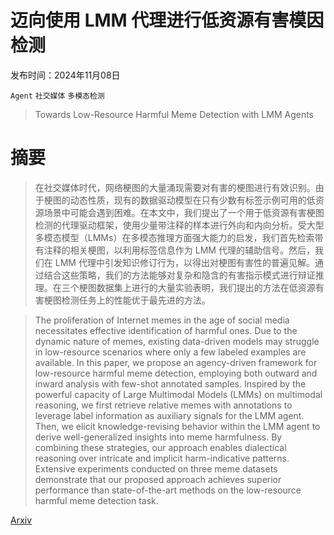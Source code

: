 # 迈向使用 LMM 代理进行低资源有害模因检测

发布时间：2024年11月08日

`Agent` `社交媒体` `多模态检测`

> Towards Low-Resource Harmful Meme Detection with LMM Agents

# 摘要

> 在社交媒体时代，网络梗图的大量涌现需要对有害的梗图进行有效识别。由于梗图的动态性质，现有的数据驱动模型在只有少数有标签示例可用的低资源场景中可能会遇到困难。在本文中，我们提出了一个用于低资源有害梗图检测的代理驱动框架，使用少量带注释的样本进行外向和内向分析。受大型多模态模型（LMMs）在多模态推理方面强大能力的启发，我们首先检索带有注释的相关梗图，以利用标签信息作为 LMM 代理的辅助信号。然后，我们在 LMM 代理中引发知识修订行为，以得出对梗图有害性的普遍见解。通过结合这些策略，我们的方法能够对复杂和隐含的有害指示模式进行辩证推理。在三个梗图数据集上进行的大量实验表明，我们提出的方法在低资源有害梗图检测任务上的性能优于最先进的方法。

> The proliferation of Internet memes in the age of social media necessitates effective identification of harmful ones. Due to the dynamic nature of memes, existing data-driven models may struggle in low-resource scenarios where only a few labeled examples are available. In this paper, we propose an agency-driven framework for low-resource harmful meme detection, employing both outward and inward analysis with few-shot annotated samples. Inspired by the powerful capacity of Large Multimodal Models (LMMs) on multimodal reasoning, we first retrieve relative memes with annotations to leverage label information as auxiliary signals for the LMM agent. Then, we elicit knowledge-revising behavior within the LMM agent to derive well-generalized insights into meme harmfulness. By combining these strategies, our approach enables dialectical reasoning over intricate and implicit harm-indicative patterns. Extensive experiments conducted on three meme datasets demonstrate that our proposed approach achieves superior performance than state-of-the-art methods on the low-resource harmful meme detection task.

[Arxiv](https://arxiv.org/abs/2411.05383)